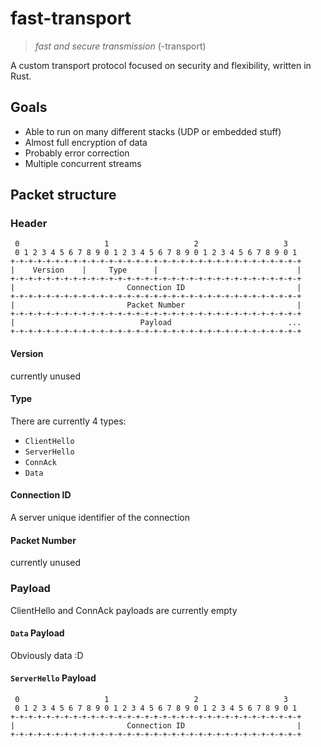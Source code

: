 # fast-transport

> _fast and secure transmission_ (-transport)

A custom transport protocol focused on security and flexibility, written in Rust.

## Goals

- Able to run on many different stacks (UDP or embedded stuff)
- Almost full encryption of data
- Probably error correction
- Multiple concurrent streams

## Packet structure

### Header

```text
 0                   1                   2                   3
 0 1 2 3 4 5 6 7 8 9 0 1 2 3 4 5 6 7 8 9 0 1 2 3 4 5 6 7 8 9 0 1
+-+-+-+-+-+-+-+-+-+-+-+-+-+-+-+-+-+-+-+-+-+-+-+-+-+-+-+-+-+-+-+-+
|    Version    |     Type      |                               |
+-+-+-+-+-+-+-+-+-+-+-+-+-+-+-+-+-+-+-+-+-+-+-+-+-+-+-+-+-+-+-+-+
|                         Connection ID                         |
+-+-+-+-+-+-+-+-+-+-+-+-+-+-+-+-+-+-+-+-+-+-+-+-+-+-+-+-+-+-+-+-+
|                         Packet Number                         |
+-+-+-+-+-+-+-+-+-+-+-+-+-+-+-+-+-+-+-+-+-+-+-+-+-+-+-+-+-+-+-+-+
|                            Payload                          ...
+-+-+-+-+-+-+-+-+-+-+-+-+-+-+-+-+-+-+-+-+-+-+-+-+-+-+-+-+-+-+-+-+
```

#### Version

currently unused

#### Type

There are currently 4 types:

- `ClientHello`
- `ServerHello`
- `ConnAck`
- `Data`

#### Connection ID

A server unique identifier of the connection

#### Packet Number

currently unused

### Payload

ClientHello and ConnAck payloads are currently empty

#### `Data` Payload

Obviously data :D

#### `ServerHello` Payload

```text
 0                   1                   2                   3
 0 1 2 3 4 5 6 7 8 9 0 1 2 3 4 5 6 7 8 9 0 1 2 3 4 5 6 7 8 9 0 1
+-+-+-+-+-+-+-+-+-+-+-+-+-+-+-+-+-+-+-+-+-+-+-+-+-+-+-+-+-+-+-+-+
|                         Connection ID                         |
+-+-+-+-+-+-+-+-+-+-+-+-+-+-+-+-+-+-+-+-+-+-+-+-+-+-+-+-+-+-+-+-+
```
